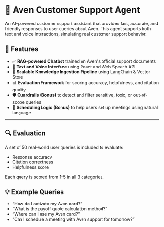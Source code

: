 # 🧠 Aven Customer Support Agent

An AI-powered customer support assistant that provides fast, accurate, and friendly responses to user queries about Aven. This agent supports both text and voice interactions, simulating real customer support behavior.

## 🚀 Features

- ✅ **RAG-powered Chatbot** trained on Aven's official support documents
- 💬 **Text and Voice Interface** using React and Web Speech API
- 🔎 **Scalable Knowledge Ingestion Pipeline** using LangChain & Vector Store
- 📊 **Evaluation Framework** for scoring accuracy, helpfulness, and citation quality
- 🛡️ **Guardrails (Bonus)** to detect and filter sensitive, toxic, or out-of-scope queries
- 📅 **Scheduling Logic (Bonus)** to help users set up meetings using natural language

---

## 🔍 Evaluation
A set of 50 real-world user queries is included to evaluate:

- Response accuracy
- Citation correctness
- Helpfulness score

Each query is scored from 1–5 in all 3 categories.

## 💡 Example Queries
- “How do I activate my Aven card?”
- “What is the payoff quote calculation method?”
- “Where can I use my Aven card?”
- “Can I schedule a meeting with Aven support for tomorrow?”
